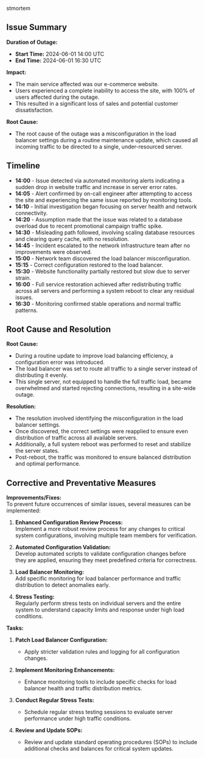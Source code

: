 
stmortem

## Issue Summary

**Duration of Outage:**  
- **Start Time:** 2024-06-01 14:00 UTC  
- **End Time:** 2024-06-01 16:30 UTC  

**Impact:**  
- The main service affected was our e-commerce website. 
- Users experienced a complete inability to access the site, with 100% of users affected during the outage.
- This resulted in a significant loss of sales and potential customer dissatisfaction.

**Root Cause:**  
- The root cause of the outage was a misconfiguration in the load balancer settings during a routine maintenance update, which caused all incoming traffic to be directed to a single, under-resourced server.

## Timeline

- **14:00** - Issue detected via automated monitoring alerts indicating a sudden drop in website traffic and increase in server error rates.
- **14:05** - Alert confirmed by on-call engineer after attempting to access the site and experiencing the same issue reported by monitoring tools.
- **14:10** - Initial investigation began focusing on server health and network connectivity.
- **14:20** - Assumption made that the issue was related to a database overload due to recent promotional campaign traffic spike.
- **14:30** - Misleading path followed, involving scaling database resources and clearing query cache, with no resolution.
- **14:45** - Incident escalated to the network infrastructure team after no improvements were observed.
- **15:00** - Network team discovered the load balancer misconfiguration.
- **15:15** - Correct configuration restored to the load balancer.
- **15:30** - Website functionality partially restored but slow due to server strain.
- **16:00** - Full service restoration achieved after redistributing traffic across all servers and performing a system reboot to clear any residual issues.
- **16:30** - Monitoring confirmed stable operations and normal traffic patterns.

## Root Cause and Resolution

**Root Cause:**  
- During a routine update to improve load balancing efficiency, a configuration error was introduced. 
- The load balancer was set to route all traffic to a single server instead of distributing it evenly. 
- This single server, not equipped to handle the full traffic load, became overwhelmed and started rejecting connections, resulting in a site-wide outage.

**Resolution:**  
- The resolution involved identifying the misconfiguration in the load balancer settings. 
- Once discovered, the correct settings were reapplied to ensure even distribution of traffic across all available servers. 
- Additionally, a full system reboot was performed to reset and stabilize the server states. 
- Post-reboot, the traffic was monitored to ensure balanced distribution and optimal performance.

## Corrective and Preventative Measures

**Improvements/Fixes:**  
To prevent future occurrences of similar issues, several measures can be implemented:

1. **Enhanced Configuration Review Process:**  
   Implement a more robust review process for any changes to critical system configurations, involving multiple team members for verification.

2. **Automated Configuration Validation:**  
   Develop automated scripts to validate configuration changes before they are applied, ensuring they meet predefined criteria for correctness.

3. **Load Balancer Monitoring:**  
   Add specific monitoring for load balancer performance and traffic distribution to detect anomalies early.

4. **Stress Testing:**  
   Regularly perform stress tests on individual servers and the entire system to understand capacity limits and response under high load conditions.

**Tasks:**

1. **Patch Load Balancer Configuration:**
   - Apply stricter validation rules and logging for all configuration changes.
   
2. **Implement Monitoring Enhancements:**
   - Enhance monitoring tools to include specific checks for load balancer health and traffic distribution metrics.
   
3. **Conduct Regular Stress Tests:**
   - Schedule regular stress testing sessions to evaluate server performance under high traffic conditions.
   
4. **Review and Update SOPs:**
   - Review and update standard operating procedures (SOPs) to include additional checks and balances for critical system updates.

